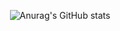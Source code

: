 <center>
  
  ![Anurag's GitHub stats](https://github-readme-stats.vercel.app/api?username=haZuny&show_icons=true&theme=radical)

</center>
